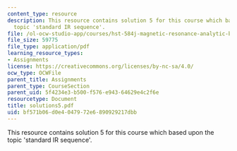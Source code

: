 ```yaml
---
content_type: resource
description: This resource contains solution 5 for this course which based upon the
  topic 'standard IR sequence'.
file: /ol-ocw-studio-app/courses/hst-584j-magnetic-resonance-analytic-biochemical-and-imaging-techniques-spring-2006/bf571b06d0e4047972e6890929217dbb_solutions5.pdf
file_size: 59775
file_type: application/pdf
learning_resource_types:
- Assignments
license: https://creativecommons.org/licenses/by-nc-sa/4.0/
ocw_type: OCWFile
parent_title: Assignments
parent_type: CourseSection
parent_uid: 5f4234e3-b500-f576-e943-64629e4c2f6e
resourcetype: Document
title: solutions5.pdf
uid: bf571b06-d0e4-0479-72e6-890929217dbb
---
```

This resource contains solution 5 for this course which based upon the topic 'standard IR sequence'.